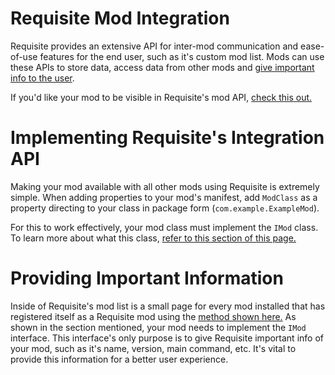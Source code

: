 # Requisite Mod Integration
Requisite provides an extensive API for inter-mod communication and ease-of-use features for the end user, such as it's custom mod list. Mods can use these APIs to store data, access data from other mods and [give important info to the user](#providing-important-information).

If you'd like your mod to be visible in Requisite's mod API, [check this out.](#implementing-requisites-integration-api)

# Implementing Requisite's Integration API
Making your mod available with all other mods using Requisite is extremely simple. When adding properties to your mod's manifest, add `ModClass` as a property directing to your class in package form (`com.example.ExampleMod`).

For this to work effectively, your mod class must implement the `IMod` class. To learn more about what this class, [refer to this section of this page.](#providing-important-information)

# Providing Important Information
Inside of Requisite's mod list is a small page for every mod installed that has registered itself as a Requisite mod using the [method shown here.](#implementing-requisites-integration-api) As shown in the section mentioned, your mod needs to implement the `IMod` interface. This interface's only purpose is to give Requisite important info of your mod, such as it's name, version, main command, etc. It's vital to provide this information for a better user experience.